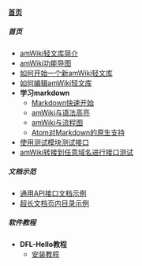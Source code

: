 
#### [首页](?file=home-首页)

##### 首页
- [amWiki轻文库简介](?file=001-首页/01-amWiki轻文库简介 "amWiki轻文库简介")
- [amWiki功能导图](?file=001-首页/02-amWiki功能导图 "amWiki功能导图")
- [如何开始一个新amWiki轻文库](?file=001-首页/03-如何开始一个新amWiki轻文库 "如何开始一个新amWiki轻文库")
- [如何编辑amWiki轻文库](?file=001-首页/04-如何编辑amWiki轻文库 "如何编辑amWiki轻文库")
- **学习markdown**
    - [Markdown快速开始](?file=001-首页/05-学习markdown/01-Markdown快速开始 "Markdown快速开始")
    - [amWiki与语法高亮](?file=001-首页/05-学习markdown/02-amWiki与语法高亮 "amWiki与语法高亮")
    - [amWiki与流程图](?file=001-首页/05-学习markdown/03-amWiki与流程图 "amWiki与流程图")
    - [Atom对Markdown的原生支持](?file=001-首页/05-学习markdown/05-Atom对Markdown的原生支持 "Atom对Markdown的原生支持")
- [使用测试模块测试接口](?file=001-首页/06-使用测试模块测试接口 "使用测试模块测试接口")
- [amWiki转接到任意域名进行接口测试](?file=001-首页/07-amWiki转接到任意域名进行接口测试 "amWiki转接到任意域名进行接口测试")

##### 文档示范
- [通用API接口文档示例](?file=002-文档示范/001-通用API接口文档示例 "通用API接口文档示例")
- [超长文档页内目录示例](?file=002-文档示范/002-超长文档页内目录示例 "超长文档页内目录示例")

##### 软件教程
- **DFL-Hello教程**
    - [安装教程](?file=003-软件教程/001-DFL-Hello教程/001-安装教程 "安装教程")

